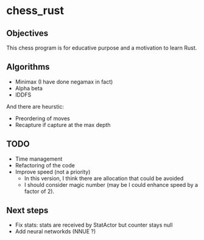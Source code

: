 # chess_rust

## Objectives

This chess program is for educative purpose and a motivation to learn Rust.

## Algorithms

- Minimax (I have done negamax in fact)
- Alpha beta
- IDDFS

And there are heurstic:

- Preordering of moves
- Recapture if capture at the max depth

## TODO

- Time management
- Refactoring of the code
- Improve speed (not a priority)
	- In this version, I think there are allocation that could be avoided
	- I should consider magic number (may be I could enhance speed by a factor of 2).

## Next steps

- Fix stats: stats are received by StatActor but counter stays null
- Add neural networkds (NNUE ?)
